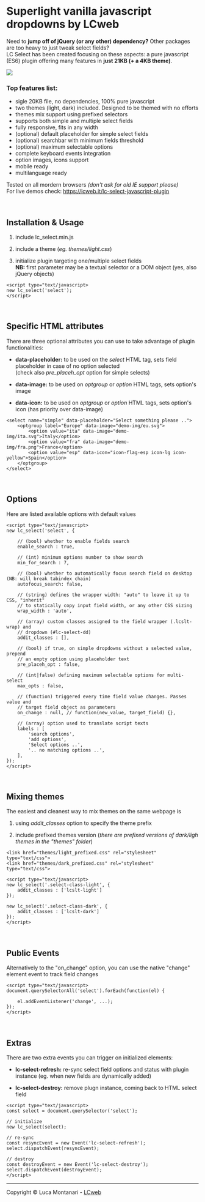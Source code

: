 # Superlight vanilla javascript dropdowns by LCweb

Need to **jump off of jQuery (or any other) dependency?** Other packages are too heavy to just tweak select fields?<br/>
LC Select has been created focusing on these aspects: a pure javascript (ES6) plugin offering many features in **just 21KB (+ a 4KB theme)**. 


![](plugin_preview.gif)

### Top features list:

- sigle 20KB file, no dependencies, 100% pure javascript
- two themes (light, dark) included. Designed to be themed with no efforts
- themes mix support using prefixed selectors 
- supports both simple and multiple select fields
- fully responsive, fits in any width
- (optional) default placeholder for simple select fields
- (optional) searchbar with minimum fields threshold
- (optional) maximum selectable options
- complete keyboard events integration
- option images, icons support
- mobile ready
- multilanguage ready


Tested on all mordern browsers *(don't ask for old IE support please)*<br/>
For live demos check: https://lcweb.it/lc-select-javascript-plugin


<br/>


## Installation & Usage

1. include lc_select.min.js

2. include a theme (*eg. themes/light.css*) 

3. initialize plugin targeting one/multiple select fields<br/>**NB:** first parameter may be a textual selector or a DOM object (yes, also jQuery objects)


```
<script type="text/javascript>
new lc_select('select');
</script>
```


<br/>


## Specific HTML attributes

There are three optional attributes you can use to take advantage of plugin functionalities:

- **data-placeholder:** to be used on the *select* HTML tag, sets field placeholder in case of no option selected<br/>(check also *pre_placeh_opt* option for simple selects)

- **data-image:** to be used on *optgroup* or *option* HTML tags, sets option's image

- **data-icon:** to be used on *optgroup* or *option* HTML tags, sets option's icon (has priority over data-image)

```
<select name="simple" data-placeholder="Select something please ..">
    <optgroup label="Europe" data-image="demo-img/eu.svg">
        <option value="ita" data-image="demo-img/ita.svg">Italy</option>
        <option value="fra" data-image="demo-img/fra.png">France</option>
        <option value="esp" data-icon="icon-flag-esp icon-lg icon-yellow">Spain</option>
    </optgroup>
</select>
```


<br/>


## Options

Here are listed available options with default values


```
<script type="text/javascript>
new lc_select('select', {

    // (bool) whether to enable fields search
    enable_search : true, 
    
    // (int) minimum options number to show search
    min_for_search : 7,   
    
    // (bool) whether to automatically focus search field on desktop (NB: will break tabindex chain)
    autofocus_search: false,
    
    // (string) defines the wrapper width: "auto" to leave it up to CSS, "inherit" 
    // to statically copy input field width, or any other CSS sizing 
    wrap_width : 'auto',
    
    // (array) custom classes assigned to the field wrapper (.lcslt-wrap) and 
    // dropdown (#lc-select-dd)
    addit_classes : [], 
    
    // (bool) if true, on simple dropdowns without a selected value, prepend 
    // an empty option using placeholder text
    pre_placeh_opt : false, 
    
    // (int|false) defining maximum selectable options for multi-select
    max_opts : false, 
    
    // (function) triggered every time field value changes. Passes value and 
    // target field object as parameters
    on_change : null, // function(new_value, target_field) {},

    // (array) option used to translate script texts
    labels : [ 
        'search options',
        'add options',
        'Select options ..',
        '.. no matching options ..',
    ],
});
</script>
```


<br/>

## Mixing themes

The easiest and cleanest way to mix themes on the same webpage is 

1. using *addit_classes* option to specify the theme prefix

2. include prefixed themes version (*there are prefixed versions of dark/ligh themes in the "themes" folder*)


```
<link href="themes/light_prefixed.css" rel="stylesheet" type="text/css">
<link href="themes/dark_prefixed.css" rel="stylesheet" type="text/css">

<script type="text/javascript>
new lc_select('.select-class-light', {
    addit_classes : ['lcslt-light']
});

new lc_select('.select-class-dark', {
    addit_classes : ['lcslt-dark']
});
</script>
```


<br/>

## Public Events

Alternatively to the "on_change" option, you can use the native "change" element event to track field changes


```
<script type="text/javascript>
document.querySelectorAll('select').forEach(function(el) {

    el.addEventListener('change', ...);
});
</script>
```


<br/>

## Extras

There are two extra events you can trigger on initialized elements:

- **lc-select-refresh:** re-sync select field options and status with plugin instance (eg. when new fields are dynamically added)

- **lc-select-destroy:** remove plugn instance, coming back to HTML select field


```
<script type="text/javascript>
const select = document.querySelector('select');

// initialize
new lc_select(select);

// re-sync
const resyncEvent = new Event('lc-select-refresh');
select.dispatchEvent(resyncEvent);

// destroy
const destroyEvent = new Event('lc-select-destroy');
select.dispatchEvent(destroyEvent);
</script>
```



* * *


Copyright &copy; Luca Montanari - [LCweb](https://lcweb.it)
